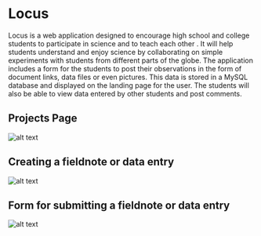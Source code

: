 # Locus

Locus is a web application  designed to encourage high school and college students to participate in science and to teach each other . It will help students understand and enjoy science by collaborating on simple experiments with students from different parts of the globe. The application includes a form for the students to post their observations in the form of document links, data files or even pictures. This data is stored in a MySQL database and displayed on the landing page for the user. The students will also be able to view data entered by other students and post comments.

##  Projects Page
![alt text](https://github.com/smchow/locus/blob/master/public/images/ScreenShot1.PNG "ScreenShot 1")

## Creating a fieldnote or data entry
![alt text](https://github.com/smchow/locus/blob/master/public/images/ScreenShot2.PNG "ScreenShot 2")

## Form for submitting a fieldnote or data entry
![alt text](https://github.com/smchow/locus/blob/master/public/images/ScreenShot3.PNG "ScreenShot 3")
